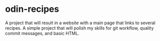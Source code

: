 # odin-recipes

A project that will result in a website with a main page that links to several recipes. A simple project that will polish my skills for git workflow, quality commit messages, and basic HTML. 